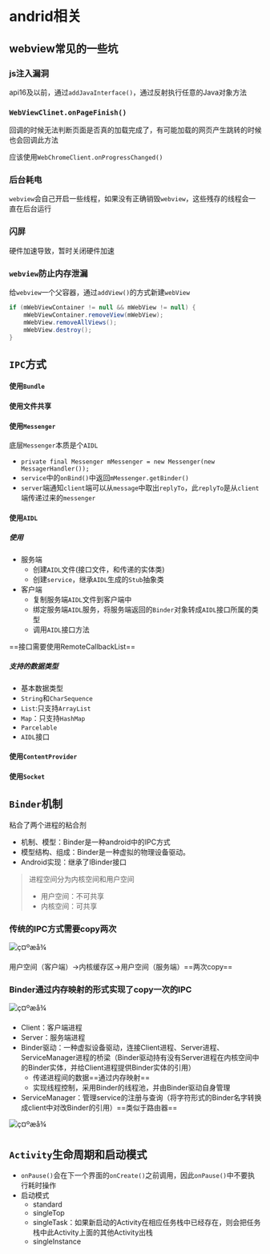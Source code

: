 # andrid相关

## webview常见的一些坑

### js注入漏洞

api16及以前，通过`addJavaInterface()`，通过反射执行任意的Java对象方法

### `WebViewClinet.onPageFinish()`

回调的时候无法判断页面是否真的加载完成了，有可能加载的网页产生跳转的时候也会回调此方法

应该使用`WebChromeClient.onProgressChanged()`

### 后台耗电

`webview`会自己开启一些线程，如果没有正确销毁`webview`，这些残存的线程会一直在后台运行

### 闪屏

硬件加速导致，暂时关闭硬件加速

### `webview`防止内存泄漏

给`webview`一个父容器，通过`addView()`的方式新建`webView`

```java
if (mWebViewContainer != null && mWebView != null) {
	mWebViewContainer.removeView(mWebView);
	mWebView.removeAllViews();
	mWebView.destroy();
}
```

## `IPC`方式

#### 使用`Bundle`

#### 使用文件共享

#### 使用`Messenger`

底层`Messenger`本质是个`AIDL`

* `private final Messenger mMessenger = new Messenger(new MessagerHandler());`
* `service`中的`onBind()`中返回`mMessenger.getBinder()`
* `server`端通知`client`端可以从`message`中取出`replyTo`，此`replyTo`是从`client`端传递过来的`messenger`

#### 使用`AIDL`

##### 使用

* 服务端
  * 创建`AIDL`文件(接口文件，和传递的实体类)
  * 创建`service`，继承`AIDL`生成的`Stub`抽象类
* 客户端
  * 复制服务端`AIDL`文件到客户端中
  * 绑定服务端`AIDL`服务，将服务端返回的`Binder`对象转成`AIDL`接口所属的类型
  * 调用`AIDL`接口方法

==接口需要使用RemoteCallbackList==

##### 支持的数据类型

* 基本数据类型
* `String`和`CharSequence`
* `List`:只支持`ArrayList`
* `Map`：只支持`HashMap`
* `Parcelable`
* `AIDL`接口

#### 使用`ContentProvider`

#### 使用`Socket`

## `Binder`机制

粘合了两个进程的粘合剂

* 机制、模型：Binder是一种android中的IPC方式
* 模型结构、组成：Binder是一种虚拟的物理设备驱动。
* Android实现：继承了IBinder接口

> 进程空间分为内核空间和用户空间
>
> * 用户空间：不可共享
> * 内核空间：可共享

### 传统的IPC方式需要copy两次

![ç¤ºæå¾](http://upload-images.jianshu.io/upload_images/944365-12935684e8ec107c.png?imageMogr2/auto-orient/strip%7CimageView2/2/w/1240)

用户空间（客户端）->内核缓存区->用户空间（服务端）==两次copy==

### Binder通过内存映射的形式实现了copy一次的IPC

![ç¤ºæå¾](http://upload-images.jianshu.io/upload_images/944365-c10d6032f91a103f.png?imageMogr2/auto-orient/strip%7CimageView2/2/w/1240)

* Client：客户端进程
* Server：服务端进程
* Binder驱动：一种虚拟设备驱动，连接Client进程、Server进程、ServiceManager进程的桥梁（Binder驱动持有没有Server进程在内核空间中的Binder实体，并给Client进程提供Binder实体的引用）
  * 传递进程间的数据==通过内存映射==
  * 实现线程控制，采用Binder的线程池，并由Binder驱动自身管理
* ServiceManager：管理service的注册与查询（将字符形式的Binder名字转换成client中对改Binder的引用）==类似于路由器==

![ç¤ºæå¾](http://upload-images.jianshu.io/upload_images/944365-65a5b17426aed424.png?imageMogr2/auto-orient/strip%7CimageView2/2/w/1240)

## `Activity`生命周期和启动模式

* `onPause()`会在下一个界面的`onCreate()`之前调用，因此`onPause()`中不要执行耗时操作
* 启动模式
  * standard
  * singleTop
  * singleTask：如果新启动的Activity在相应任务栈中已经存在，则会把任务栈中此Activity上面的其他Activity出栈
  * singleInstance

